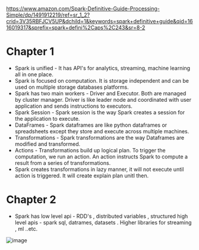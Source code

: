 https://www.amazon.com/Spark-Definitive-Guide-Processing-Simple/dp/1491912219/ref=sr_1_2?crid=3V35RBFJCV5UP&dchild=1&keywords=spark+definitive+guide&qid=1616019317&sprefix=spark+defini%2Caps%2C243&sr=8-2

<h1>Chapter 1</h1>

* Spark is unified - It has API's for analytics, streaming, machine learning all in one place.
* Spark is focused on computation. It is storage independent and can be used on multiple storage databases platforms.
* Spark has two main workers - Driver and Executor. Both are managed by cluster manager. Driver is like leader node and coordinated with user application 
  and sends instructions to executors.
* Spark Session - Spark session is the way Spark creates a session for the application to execute.
* DataFrames - Spark dataframes are like python dataframes or spreadsheets except they store and execute across multiple machines.
* Transformations - Spark transformations are the way Dataframes are modified and transformed.
* Actions - Transformations build up logical plan. To trigger the computation, we run an action. An action instructs Spark to compute a result from a series of transformations.
* Spark creates transformations in lazy manner, it will not execute until action is triggered. It will create explain plan unitl then.

<h1>Chapter 2</h1>

* Spark has low level api - RDD's , distributed variables , structured high level apis - spark sql, datrames, datasets . Higher libraries for streaming , ml ..etc. 

![image](https://user-images.githubusercontent.com/28901283/111545580-8470d100-8733-11eb-9376-9677db06b600.png)

